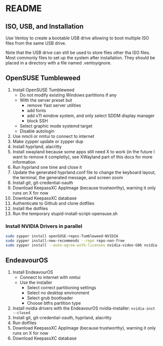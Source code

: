 # README

## ISO, USB, and Installation

Use Ventoy to create a bootable USB drive allowing to boot multiple ISO files from the same USB drive.

Note that the USB drive can still be used to store files other tha ISO files. Most commonly files to set up the system after installation.
They should be placed in a directory with a file named .ventoyignore.

## OpenSUSE Tumbleweed

1) Install OpenSUSE Tumbleweed
    - Do not modify existing Windows partitions if any
    - With the server preset but
      - remove Yast server utilities
      - add fonts
      - add x11 window system, and only select SDDM display manager
      - block SSH
    - Select graphic mode systemd target
    - Disable autologin
2) Use nmcli or nmtui to connect to internet
3) Make zypper update or zypper dup
4) Install hyprland, alacritty
5) Install xwayland because some apps still need X to work (in the future I want to remove it completly), see XWayland part of this docs for more information
6) Run hyprland one time and close it
7) Update the generated hyprland.conf file to change the keyboard layout, the terminal, the generated message, and screen zoom
8) Install git, git-credential-oauth
9) Download KeepassXC AppImage (because trustworthy), warning it only runs on X for now
10) Download KeepassXC database
11) Authenticate to Github and clone dotfiles
12) Install the dotfiles
13) Run the temporary stupid-install-script-opensuse.sh

### Install NVIDIA Drivers in parallel

```bash
sudo zypper install openSUSE-repos-Tumbleweed-NVIDIA
sudo zypper install-new-recommends --repo repo-non-free
sudo zypper install --auto-agree-with-licenses nvidia-video-G06 nvidia-driver-G06-kmp-default
```

## EndeavourOS

1) Install EndeavourOS
    - Connect to internet with nmtui
    - Use the installer
      - Select correct partitioning settings
      - Select no desktop environment
      - Select grub bootloader
      - Choose btfrs partition type
2) Install nvidia drivers with the EndeavourOS nvidia-installer: `nvidia-inst --closed`
3) Install git, git-credential-oauth, hyprland, alacritty
4) Run dotfiles
5) Download KeepassXC AppImage (because trustworthy), warning it only runs on X for now
6) Download KeepassXC database
